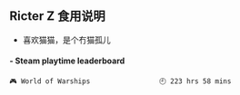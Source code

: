 ## Ricter Z 食用说明
- 喜欢猫猫，是个冇猫孤儿

<!-- steam-box start -->
#### - Steam playtime leaderboard
```text
🎮 World of Warships                 🕘 223 hrs 58 mins
```
<!-- Powered by https://github.com/YouEclipse/steam-box . -->
<!-- steam-box end -->

